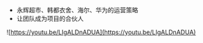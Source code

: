 - 永辉超市、韩都衣舍、海尔、华为的运营策略
- 让团队成为项目的合伙人

![https://youtu.be/LIgALDnADUA](https://youtu.be/LIgALDnADUA)


